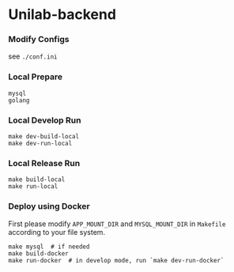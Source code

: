 # Unilab-backend

### Modify Configs

see `./conf.ini`

### Local Prepare

```
mysql
golang
```
### Local Develop Run

```
make dev-build-local
make dev-run-local
```

### Local Release Run

```
make build-local
make run-local
```

### Deploy using Docker

First please modify `APP_MOUNT_DIR` and `MYSQL_MOUNT_DIR` in `Makefile` according to your file system.

```
make mysql  # if needed
make build-docker
make run-docker  # in develop mode, run `make dev-run-docker`
```

